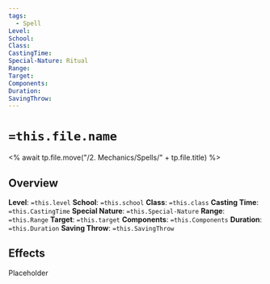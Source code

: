 ```yaml
---
tags:
  - Spell
Level: 
School: 
Class: 
CastingTime: 
Special-Nature: Ritual
Range: 
Target: 
Components: 
Duration: 
SavingThrow:
---
```

# `=this.file.name`
<% await tp.file.move("/2. Mechanics/Spells/" + tp.file.title) %>
## Overview
**Level**: `=this.level`
**School**: `=this.school`
**Class**: `=this.class`
**Casting Time**: `=this.CastingTime`
**Special Nature**: `=this.Special-Nature`
**Range**: `=this.Range`
**Target**: `=this.target`
**Components**: `=this.Components`
**Duration**: `=this.Duration`
**Saving Throw**: `=this.SavingThrow`
## Effects
Placeholder


